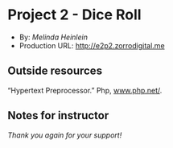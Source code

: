 # Project 2 - Dice Roll
+ By: *Melinda Heinlein*
+ Production URL: <http://e2p2.zorrodigital.me>

## Outside resources
“Hypertext Preprocessor.” Php, www.php.net/. 

## Notes for instructor
*Thank you again for your support!*
